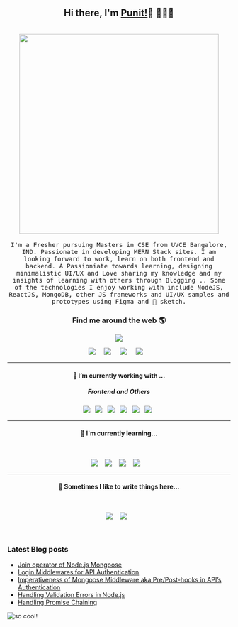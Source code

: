 <h2 align='center'> Hi there, I'm <a href="https://punitkmryh.netlify.app">Punit!</a>👋 🧑🏻‍💻</h2>

<p align="center">
  <br><img src="https://github.com/punitkmryh/punitkmryh/blob/master/Developer.gif" width="450px"><br><br>
  <samp> I'm a Fresher pursuing Masters in CSE from UVCE Bangalore, IND. Passionate in developing MERN Stack sites. I am looking forward to work, learn on both frontend and backend. A Passioniate towards learning, designing minimalistic UI/UX and Love sharing my knowledge and my insights of learning with others through Blogging .. Some of the technologies I enjoy working with include NodeJS, ReactJS, MongoDB, other JS frameworks and UI/UX samples and prototypes using Figma and 💎 sketch.
  </samp>
  <br>
  
</p>



<h3  align='center'>Find me around the web 🌎 </h3>

<p align='center'>
  <a href="#"><img src="https://visitor-badge.glitch.me/badge?page_id=punitkmryh.punitkmryh"></a>
</p>


<p align='center'>
  <a href="https://punitkmryh.netlify.app"><img src="https://img.shields.io/badge/Portfolio-%231DA1F2.svg?&style=for-the-badge&logo=Portfolio&logoColor=white" /></a>&nbsp;&nbsp;&nbsp;&nbsp;
  <a href="https://medium.com/@punitkmr"><img src="https://img.shields.io/badge/medium-%231DA1F2.svg?&style=for-the-badge&logo=medium&logoColor=white" /></a>&nbsp;&nbsp;&nbsp;&nbsp;
  <a href="https://www.linkedin.com/in/punityh/"><img src="https://img.shields.io/badge/linkedin-%230077B5.svg?&style=for-the-badge&logo=linkedin&logoColor=white" /></a>&nbsp;&nbsp;&nbsp;&nbsp;
  <a href="mailto:punitkmryh95@gmail.com?subject=Olá%20Punit"><img src="https://img.shields.io/badge/gmail-%23D14836.svg?&style=for-the-badge&logo=gmail&logoColor=white" /></a>&nbsp;&nbsp;&nbsp;&nbsp;
</p>

<hr>
<h4 align='center'> 🔭   I’m currently working with ...</h4>


<h5 align='center'> Frontend and Others</h5>
<p align='center'>
  <img src="https://img.shields.io/badge/html5%20-%23e34f26.svg?&style=for-the-badge&logo=html5&logoColor=white" />&nbsp;&nbsp;
  <img src="https://img.shields.io/badge/css3%20-%231572B6.svg?&style=for-the-badge&logo=css3&logoColor=white" />&nbsp;&nbsp;
  <img src="https://img.shields.io/badge/python3%20-%23e34f26.svg?&style=for-the-badge&logo=python&logoColor=white" />&nbsp;&nbsp;
  <img src="https://img.shields.io/badge/javascript%20-%23F7DF1E.svg?&style=for-the-badge&logo=javascript&logoColor=white" />&nbsp;&nbsp;
  <img src="https://img.shields.io/badge/figma%20-%231572B6.svg?&style=for-the-badge&logo=figma&logoColor=white" />&nbsp;&nbsp;
  <img src="https://camo.githubusercontent.com/4728035c35302af7a472eba8858f41efb4e2d02b/68747470733a2f2f696d672e736869656c64732e696f2f62616467652f7461696c77696e642d6373732532302d2532333135373242362e7376673f267374796c653d666f722d7468652d6261646765266c6f676f3d7461696c77696e642d637373266c6f676f436f6c6f723d7768697465" />&nbsp;&nbsp;
</p>
<hr>

<h4 align='center'> 🌱    I'm currently learning...</h4>
<br>
<p align='center'>
  <img  src="https://img.shields.io/badge/react%20-%2361DAFB.svg?&style=for-the-badge&logo=react&logoColor=white" />&nbsp;&nbsp;&nbsp;
  <img  src="https://img.shields.io/badge/node.js%20-%23339933.svg?&style=for-the-badge&logo=node.js&logoColor=white" />&nbsp;&nbsp;&nbsp;
  <img  src="https://img.shields.io/badge/jest%20-%23c21325.svg?&style=for-the-badge&logo=jest&logoColor=white" />&nbsp;&nbsp;&nbsp;
  <img  src="https://img.shields.io/badge/mongoDB%20-%231572B6.svg?&style=for-the-badge&logo=mongodb&logoColor=green" /> &nbsp;&nbsp;&nbsp;
</p>

<hr>
<h4 align='center'  >💬   Sometimes I like to write things here...</h4>
<br>
<p align='center' align='right'>
  <a href="https://medium.com/@punitkmr"><img src="https://img.shields.io/badge/Medium%20-%231572B6.svg?&style=for-the-badge&logo=medium&logoColor=white" /></a>&nbsp;&nbsp;&nbsp;
  <a href="https://dev.to/punitkmryh_93"><img src="https://img.shields.io/badge/DEV.io-%2312100E.svg?&style=for-the-badge&logo=dev&logoColor=white" /></a>&nbsp;&nbsp;&nbsp;
</p>
<br/>

### Latest Blog posts
<!-- BLOG-POST-LIST:START -->
- [Join operator of Node.js Mongoose](https://medium.com/gist-for-js/implementing-node-js-mongooses-model-populate-method-45233806724f?source=rss-59bf5649cfb3------2)
- [Login Middlewares for API Authentication](https://medium.com/weekly-webtips/login-middlewares-for-api-authentication-5bc3032a2f9e?source=rss-59bf5649cfb3------2)
- [Imperativeness of Mongoose Middleware aka Pre/Post-hooks in API’s Authentication](https://medium.com/swlh/need-of-mongoose-middleware-in-authentication-3ddc70a993f?source=rss-59bf5649cfb3------2)
- [Handling Validation Errors in Node.js](https://medium.com/weekly-webtips/handling-validation-errors-in-node-js-67df90082bdc?source=rss-59bf5649cfb3------2)
- [Handling  Promise Chaining](https://medium.com/gist-for-js/what-is-promise-chaining-8cb27dd6d2ed?source=rss-59bf5649cfb3------2)
<!-- BLOG-POST-LIST:END -->

<!--<img src="https://github.com/punitkmryh/punitkmryh/blob/master/wave.svg" /> -->

![ so cool!](https://github.com/punitkmryh/punitkmryh/blob/master/wave.svg )





<!--
**punitkmryh/punitkmryh** is a ✨ _special_ ✨ repository because its `README.md` (this file) appears on your GitHub profile.

Here are some ideas to get you started:

- 🔭 I’m currently working on ...
- 🌱 I’m currently learning ...
- 👯 I’m looking to collaborate on ...
- 🤔 I’m looking for help with ...
- 💬 Ask me about ...
- 📫 How to reach me: ...
- 😄 Pronouns: ...
- ⚡ Fun fact: ...
-->
